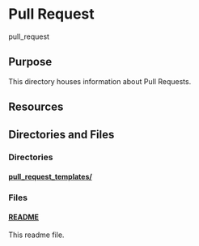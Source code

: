 # Pull Request

pull_request

## Purpose

This directory houses information about Pull Requests.

## Resources

## Directories and Files

### Directories

#### [pull_request_templates/](./pull_request_templates/)

### Files

#### [README](./README.md)

This readme file.
